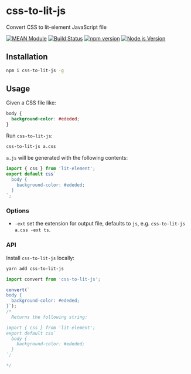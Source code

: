 # css-to-lit-js

Convert CSS to lit-element JavaScript file

[![MEAN Module](https://img.shields.io/badge/MEAN%20Module-TypeScript-blue.svg?style=flat-square)](https://github.com/mgenware/MEAN-Module)
[![Build Status](https://img.shields.io/travis/mgenware/css-to-lit-js.svg?style=flat-square&label=Build+Status)](https://travis-ci.org/mgenware/css-to-lit-js)
[![npm version](https://img.shields.io/npm/v/css-to-lit-js.svg?style=flat-square)](https://npmjs.com/package/css-to-lit-js)
[![Node.js Version](http://img.shields.io/node/v/css-to-lit-js.svg?style=flat-square)](https://nodejs.org/en/)

## Installation

```sh
npm i css-to-lit-js -g
```

## Usage

Given a CSS file like:

```css
body {
  background-color: #ededed;
}
```

Run `css-to-lit-js`:

```sh
css-to-lit-js a.css
```

`a.js` will be generated with the following contents:

```js
import { css } from 'lit-element';
export default css`
  body {
    background-color: #ededed;
  }
`;
```

### Options

- `-ext` set the extension for output file, defaults to `js`, e.g. `css-to-lit-js a.css -ext ts`.

### API

Install `css-to-lit-js` locally:

```sh
yarn add css-to-lit-js
```

```ts
import convert from 'css-to-lit-js';

convert(`
body {
  background-color: #ededed;
}`);
/*
  Returns the following string:

import { css } from 'lit-element';
export default css`
  body {
    background-color: #ededed;
  }
`;

*/
```
